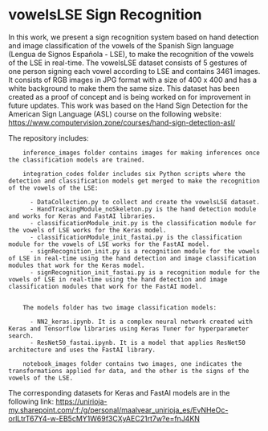 # vowelsLSE Sign Recognition

In this work, we present a sign recognition system based on hand detection and image classification of the vowels of the Spanish Sign language (Lengua de Signos Española - LSE), to make the recognition of the vowels of the LSE in real-time. The vowelsLSE dataset consists of 5 gestures of one person signing each vowel according to LSE and contains 3461 images. It consists of RGB images in JPG format with a size of 400 x 400 and has a white background to make them the same size. This dataset has been created as a proof of concept and is being worked on for improvement in future updates. This work was based on the Hand Sign Detection for the American Sign Language (ASL) course on the following website: https://www.computervision.zone/courses/hand-sign-detection-asl/


The repository includes:

        inference_images folder contains images for making inferences once the classification models are trained.
        
        integration_codes folder includes six Python scripts where the detection and classification models get merged to make the recognition of the vowels of the LSE:
        
          - DataCollection.py to collect and create the vowelsLSE dataset.          
          - HandTrackingModule_noSkeleton.py is the hand detection module and works for Keras and FastAI libraries.          
          - classificationModule_init.py is the classification module for the vowels of LSE works for the Keras model.      
          - classificationModule_init_fastai.py is the classification module for the vowels of LSE works for the FastAI model.      
          - signRecognition_init.py is a recognition module for the vowels of LSE in real-time using the hand detection and image classification modules that work for the Keras model. 
          - signRecognition_init_fastai.py is a recognition module for the vowels of LSE in real-time using the hand detection and image classification modules that work for the FastAI model.
          
          
        The models folder has two image classification models:    
        
          - NN2_keras.ipynb. It is a complex neural network created with Keras and Tensorflow libraries using Keras Tuner for hyperparameter search.          
          - ResNet50_fastai.ipynb. It is a model that applies ResNet50 architecture and uses the FastAI library. 
          
        notebook_images folder contains two images, one indicates the transformations applied for data, and the other is the signs of the vowels of the LSE.

The corresponding datasets for Keras and FastAI models are in the following link: 
https://unirioja-my.sharepoint.com/:f:/g/personal/maalvear_unirioja_es/EvNHeOc-orlLtrT67Y4-w-EB5cMY1W69f3CXyAEC21rt7w?e=fnJ4KN
